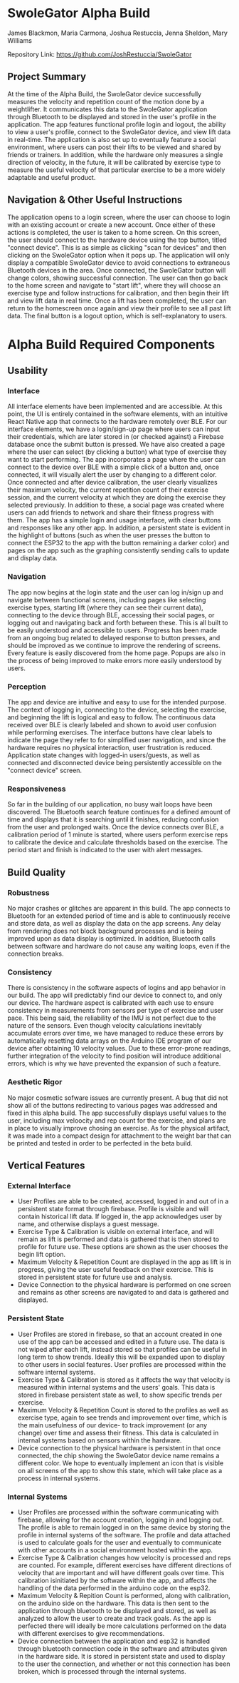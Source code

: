 # SwoleGator Alpha Build
James Blackmon, 
Maria Carmona, 
Joshua Restuccia, 
Jenna Sheldon, 
Mary Williams

Repository Link: https://github.com/JoshRestuccia/SwoleGator

## Project Summary
At the time of the Alpha Build, the SwoleGator device successfully measures the velocity and repetition count of the motion done by a weightlifter. It communicates this data to the SwoleGator application through Bluetooth to be displayed and stored in the user's profile in the application. The app features functional profile login and logout, the ability to view a user's profile, connect to the SwoleGator device, and view lift data in real-time. The application is also set up to eventually feature a social environment, where users can post their lifts to be viewed and shared by friends or trainers. In addition, while the hardware only measures a single direction of velocity, in the future, it will be calibrated by exercise type to measure the useful velocity of that particular exercise to be a more widely adaptable and useful product. 

## Navigation & Other Useful Instructions
The application opens to a login screen, where the user can choose to login with an existing account or create a new account. Once either of these actions is completed, the user is taken to a home screen. On this screen, the user should connect to the hardware device using the top button, titled "connect device". This is as simple as clicking "scan for devices" and then clicking on the SwoleGator option when it pops up. The application will only display a compatible SwoleGator device to avoid connections to extraneous Bluetooth devices in the area. Once connected, the SwoleGator button will change colors, showing successful connection. The user can then go back to the home screen and navigate to "start lift", where they will choose an exercise type and follow instructions for calibration, and then begin their lift and view lift data in real time. Once a lift has been completed, the user can return to the homescreen once again and view their profile to see all past lift data. The final button is a logout option, which is self-explanatory to users.


# Alpha Build Required Components
## Usability
### Interface
All interface elements have been implemented and are accessible. At this point, the UI is entirely contained in the software elements, with an intuitive React Native app that connects to the hardware remotely over BLE. For our interface elements, we have a login/sign-up page where users can input their credentials, which are later stored in (or checked against) a Firebase database once the submit button is pressed. We have also created a page where the user can select (by clicking a button) what type of exercise they want to start performing. The app incorporates a page where the user can connect to the device over BLE with a simple click of a button and, once connected, it will visually alert the user by changing to a different color. Once connected and after device calibration, the user clearly visualizes their maximum velocity, the current repetition count of their exercise session, and the current velocity at which they are doing the exercise they selected previously. In addition to these, a social page was created where users can add friends to network and share their fitness progress with them. The app has a simple login and usage interface, with clear buttons and responses like any other app. In addition, a persistent state is evident in the highlight of buttons (such as when the user presses the button to connect the ESP32 to the app with the button remaining a darker color) and pages on the app such as the graphing consistently sending calls to update and display data.
### Navigation
The app now begins at the login state and the user can log in/sign up and navigate between functional screens, including pages like selecting exercise types, starting lift (where they can see their current data), connecting to the device through BLE, accessing their social pages, or logging out and navigating back and forth between these. This is all built to be easily understood and accessible to users. Progress has been made from an ongoing bug related to delayed response to button presses, and should be improved as we continue to improve the rendering of screens. Every feature is easily discovered from the home page. Popups are also in the process of being improved to make errors more easily understood by users.
### Perception
The app and device are intuitive and easy to use for the intended purpose. The context of logging in, connecting to the device, selecting the exercise, and beginning the lift is logical and easy to follow. The continuous data received over BLE is clearly labeled and shown to avoid user confusion while performing exercises. The interface buttons have clear labels to indicate the page they refer to for simplified user navigation, and since the hardware requires no physical interaction, user frustration is reduced. Application state changes with logged-in users/guests, as well as connected and disconnected device being persistently accessible on the "connect device" screen.
### Responsiveness
So far in the building of our application, no busy wait loops have been discovered. The Bluetooth search feature continues for a defined amount of time and displays that it is searching until it finishes, reducing confusion from the user and prolonged waits. Once the device connects over BLE, a calibration period of 1 minute is started, where users perform exercise reps to calibrate the device and calculate thresholds based on the exercise. The period start and finish is indicated to the user with alert messages.
## Build Quality 
### Robustness
No major crashes or glitches are apparent in this build. The app connects to Bluetooth for an extended period of time and is able to continuously receive and store data, as well as display the data on the app screens. Any delay from rendering does not block background processes and is being improved upon as data display is optimized. In addition, Bluetooth calls between software and hardware do not cause any waiting loops, even if the connection breaks.
### Consistency
There is consistency in the software aspects of logins and app behavior in our build. The app will predictably find our device to connect to, and only our device. The hardware aspect is calibrated with each use to ensure consistency in measurements from sensors per type of exercise and user pace. This being said, the reliability of the IMU is not perfect due to the nature of the sensors. Even though velocity calculations inevitably accumulate errors over time, we have managed to reduce these errors by automatically resetting data arrays on the Arduino IDE program of our device after obtaining 10 velocity values. Due to these error-prone readings, further integration of the velocity to find position will introduce additional errors, which is why we have prevented the expansion of such a feature.
### Aesthetic Rigor
No major cosmetic sofware issues are currently present. A bug that did not show all of the buttons redirecting to various pages was addressed and fixed in this alpha build.  The app successfully displays useful values to the user, including max veloocity and rep count for the exercise, and plans are in place to visually improve chosing an exercise. As for the physical artifact, it was made into a compact design for attachment to the weight bar that can be printed and tested in order to be perfected in the beta build.
## Vertical Features
### External Interface
- User Profiles are able to be created, accessed, logged in and out of in a persistent state format through firebase. Profile is visible and will contain historical lift data. If logged in, the app acknowledges user by name, and otherwise displays a guest message. 
- Exercise Type & Calibration is visible on external interface, and will remain as lift is performed and data is gathered that is then stored to profile for future use. These options are shown as the user chooses the begin lift option.
- Maximum Velocity & Repetition Count are displayed in the app as lift is in progress, giving the user useful feedback on their exercise. This is stored in persistent state for future use and analysis.
- Device Connection to the physical hardware is performed on one screen and remains as other screens are navigated to and data is gathered and displayed.
  
### Persistent State
- User Profiles are stored in firebase, so that an account created in one use of the app can be accessed and edited in a future use. The data is not wiped after each lift, instead stored so that profiles can be useful in long term to show trends. Ideally this will be expanded upon to display to other users in social features. User profiles are processed within the software internal systems.
- Exercise Type & Calibration is stored as it affects the way that velocity is measured within internal systems and the users' goals. This data is stored in firebase persistent state as well, to show specific trends per exercise.
- Maximum Velocity & Repetition Count is stored to the profiles as well as exercise type, again to see trends and improvement over time, which is the main usefulness of our device- to track improvement (or any change) over time and assess their fitness. This data is calculated in internal systems based on sensors within the hardware.
- Device connection to the physical hardware is persistent in that once connected, the chip showing the SwoleGator device name remains a different color. We hope to eventually implement an icon that is visible on all screens of the app to show this state, which will take place as a process in internal systems.
### Internal Systems
- User Profiles are processed within the software communicating with firebase, allowing for the account creation, logging in and logging out. The profile is able to remain logged in on the same device by storing the profile in internal systems of the software. The profile and data attached is used to calculate goals for the user and eventually to communicate with other accounts in a social environment hosted within the app.
- Exercise Type & Calibration changes how velocity is processed and reps are counted. For example, different exercises have different directions of velocity that are important and will have different goals over time. This calibration isinitiated by the software within the app, and affects the handling of the data performed in the arduino code on the esp32.
- Maximum Velocity & Repition Count is performed, along with calibration, on the arduino side on the hardware. This data is then sent to the application through bluetooth to be displayed and stored, as well as analyzed to allow the user to create and track goals. As the app is perfected there will ideally be more calculations performed on the data with different exercises to give recommendations.
- Device connection between the application and esp32 is handled through bluetooth connection code in the software and attributes given in the hardware side. It is stored in persistent state and used to display to the user the connection, and whether or not this connection has been broken, which is processed through the internal systems.

